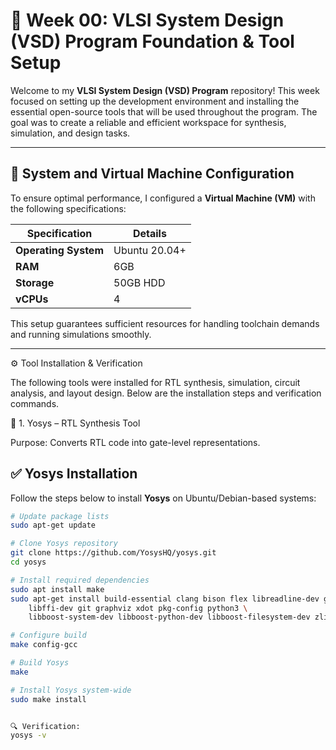 # 🚀 Week 00: VLSI System Design (VSD) Program Foundation & Tool Setup

Welcome to my **VLSI System Design (VSD) Program** repository! This week focused on setting up the development environment and installing the essential open-source tools that will be used throughout the program. The goal was to create a reliable and efficient workspace for synthesis, simulation, and design tasks.

---

## 🎯 **System and Virtual Machine Configuration**

To ensure optimal performance, I configured a **Virtual Machine (VM)** with the following specifications:

| **Specification**     | **Details**           |
|-----------------------|-----------------------|
| **Operating System**   | Ubuntu 20.04+         |
| **RAM**                | 6GB                   |
| **Storage**            | 50GB HDD              |
| **vCPUs**              | 4                     |

This setup guarantees sufficient resources for handling toolchain demands and running simulations smoothly.

---

⚙️ Tool Installation & Verification

The following tools were installed for RTL synthesis, simulation, circuit analysis, and layout design. Below are the installation steps and verification commands.

🧠 1. Yosys – RTL Synthesis Tool

Purpose: Converts RTL code into gate-level representations.

## ✅ Yosys Installation

Follow the steps below to install **Yosys** on Ubuntu/Debian-based systems:

```bash
# Update package lists
sudo apt-get update

# Clone Yosys repository
git clone https://github.com/YosysHQ/yosys.git
cd yosys

# Install required dependencies
sudo apt install make
sudo apt-get install build-essential clang bison flex libreadline-dev gawk tcl-dev \
    libffi-dev git graphviz xdot pkg-config python3 \
    libboost-system-dev libboost-python-dev libboost-filesystem-dev zlib1g-dev

# Configure build
make config-gcc

# Build Yosys
make

# Install Yosys system-wide
sudo make install


🔍 Verification:
yosys -v
